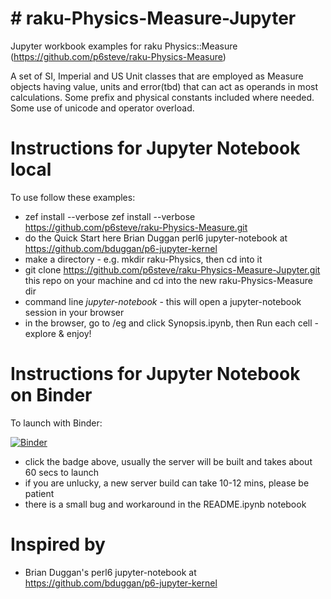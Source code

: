 # # raku-Physics-Measure-Jupyter
Jupyter workbook examples for raku Physics::Measure (https://github.com/p6steve/raku-Physics-Measure)

A set of SI, Imperial and US Unit classes that are employed as Measure objects having value, units and error(tbd) that can act as operands in most calculations. Some prefix and physical constants included where needed. Some use of unicode and operator overload.

# Instructions for Jupyter Notebook local
To use follow these examples:
- zef install --verbose zef install --verbose https://github.com/p6steve/raku-Physics-Measure.git
- do the Quick Start here Brian Duggan perl6 jupyter-notebook at <https://github.com/bduggan/p6-jupyter-kernel>
- make a directory - e.g. mkdir raku-Physics, then cd into it
- git clone https://github.com/p6steve/raku-Physics-Measure-Jupyter.git this repo on your machine and cd into the new raku-Physics-Measure dir
- command line *jupyter-notebook* - this will open a jupyter-notebook session in your browser
- in the browser, go to /eg and click Synopsis.ipynb, then Run each cell - explore & enjoy!

# Instructions for Jupyter Notebook on Binder
To launch with Binder:

[![Binder](https://mybinder.org/badge_logo.svg)](https://mybinder.org/v2/gh/p6steve/raku-Physics-Measure-Jupyter/HEAD?filepath=eg%2FREADME.ipynb)

- click the badge above, usually the server will be built and takes about 60 secs to launch
- if you are unlucky, a new server build can take 10-12 mins, please be patient
- there is a small bug and workaround in the README.ipynb notebook

# Inspired by
* Brian Duggan's perl6 jupyter-notebook at <https://github.com/bduggan/p6-jupyter-kernel>
